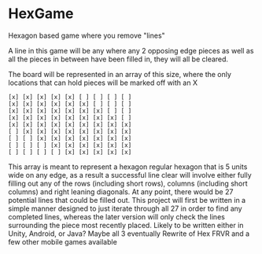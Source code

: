 # HexGame
Hexagon based game where you remove "lines"

A line in this game will be any where any 2 opposing edge pieces as well as all the pieces in between have been filled in, they will all be cleared.

The board will be represented in an array of this size, where the only locations that can hold pieces will be marked off with an X
```
[x] [x] [x] [x] [x] [ ] [ ] [ ] [ ]
[x] [x] [x] [x] [x] [x] [ ] [ ] [ ]
[x] [x] [x] [x] [x] [x] [x] [ ] [ ]
[x] [x] [x] [x] [x] [x] [x] [x] [ ]
[x] [x] [x] [x] [x] [x] [x] [x] [x]
[ ] [x] [x] [x] [x] [x] [x] [x] [x]
[ ] [ ] [x] [x] [x] [x] [x] [x] [x]
[ ] [ ] [ ] [x] [x] [x] [x] [x] [x]
[ ] [ ] [ ] [ ] [x] [x] [x] [x] [x]
```

This array is meant to represent a hexagon regular hexagon that is 5 units wide on any edge, as a result a successful line clear will involve either fully filling out any of the rows (including short rows), columns (including short columns) and right leaning diagonals.
At any point, there would be 27 potential lines that could be filled out. This project will first be written in a simple manner designed to just iterate through all 27 in order to find any completed lines, whereas the later version will only check the lines surrounding the piece most recently placed.
Likely to be written either in Unity, Android, or Java? Maybe all 3 eventually
Rewrite of Hex FRVR and a few other mobile games available
